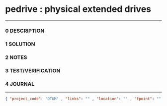 # pedrive : physical extended drives
--------------------------------
### 0 DESCRIPTION


### 1 SOLUTION


### 2 NOTES


### 3 TEST/VERIFICATION


### 4 JOURNAL



--------------------------------
```json
{ "project_code": "DTUM" , "links": "" , "location": "" , "fpoint": "" }
```
